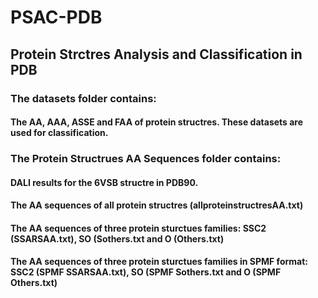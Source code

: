 # PSAC-PDB
## Protein Strctres Analysis and Classification in PDB

### The datasets folder contains:

#### The AA, AAA, ASSE and FAA of protein structres.  These datasets are used for classification. 


### The Protein Structrues AA Sequences folder contains:

#### DALI results for the 6VSB structre in PDB90.

#### The AA sequences of all protein structres (allproteinstructresAA.txt)

#### The AA sequences of three protein sturctues families: SSC2 (SSARSAA.txt), SO (Sothers.txt and O (Others.txt) 

#### The AA sequences of three protein sturctues families in SPMF format: SSC2 (SPMF SSARSAA.txt), SO (SPMF Sothers.txt and O (SPMF Others.txt) 
